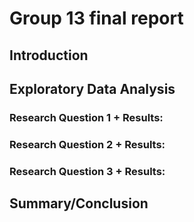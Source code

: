 # Group 13 final report

## Introduction

## Exploratory Data Analysis

### Research Question 1 + Results:

### Research Question 2 + Results:

### Research Question 3 + Results:

## Summary/Conclusion